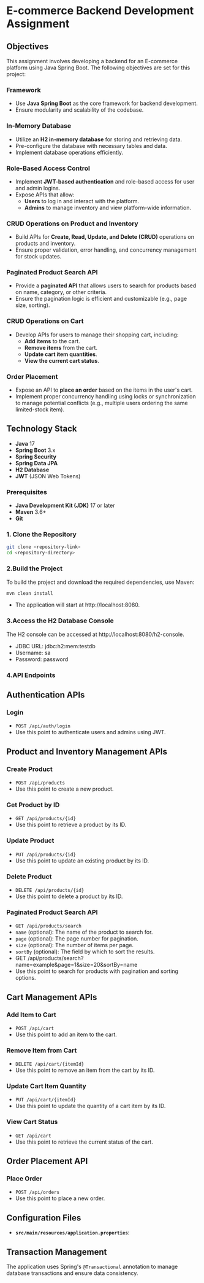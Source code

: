 # E-commerce Backend Development Assignment

## Objectives

This assignment involves developing a backend for an E-commerce platform using Java Spring Boot. The following objectives are set for this project:

### Framework

- Use **Java Spring Boot** as the core framework for backend development.
- Ensure modularity and scalability of the codebase.

### In-Memory Database

- Utilize an **H2 in-memory database** for storing and retrieving data.
- Pre-configure the database with necessary tables and data.
- Implement database operations efficiently.

### Role-Based Access Control

- Implement **JWT-based authentication** and role-based access for user and admin logins.
- Expose APIs that allow:
  - **Users** to log in and interact with the platform.
  - **Admins** to manage inventory and view platform-wide information.

### CRUD Operations on Product and Inventory

- Build APIs for **Create, Read, Update, and Delete (CRUD)** operations on products and inventory.
- Ensure proper validation, error handling, and concurrency management for stock updates.

### Paginated Product Search API

- Provide a **paginated API** that allows users to search for products based on name, category, or other criteria.
- Ensure the pagination logic is efficient and customizable (e.g., page size, sorting).

### CRUD Operations on Cart

- Develop APIs for users to manage their shopping cart, including:
  - **Add items** to the cart.
  - **Remove items** from the cart.
  - **Update cart item quantities**.
  - **View the current cart status**.

### Order Placement

- Expose an API to **place an order** based on the items in the user's cart.
- Implement proper concurrency handling using locks or synchronization to manage potential conflicts (e.g., multiple users ordering the same limited-stock item).


## Technology Stack

- **Java** 17
- **Spring Boot** 3.x
- **Spring Security**
- **Spring Data JPA**
- **H2 Database**
- **JWT** (JSON Web Tokens)







### Prerequisites

- **Java Development Kit (JDK)** 17 or later
- **Maven** 3.6+
- **Git**

### 1. Clone the Repository

```bash
git clone <repository-link>
cd <repository-directory>

````

### 2.Build the Project

To build the project and download the required dependencies, use Maven:

```bash
mvn clean install
````
- The application will start at http://localhost:8080.

### 3.Access the H2 Database Console
The H2 console can be accessed at http://localhost:8080/h2-console.

- JDBC URL: jdbc:h2:mem:testdb
- Username: sa
- Password: password


### 4.API Endpoints
## Authentication APIs

### Login

- `POST /api/auth/login`
- Use this point to authenticate users and admins using JWT.


## Product and Inventory Management APIs

### Create Product

-  `POST /api/products`
-  Use this point to create a new product.

### Get Product by ID

-  `GET /api/products/{id}`
-  Use this point to retrieve a product by its ID.

### Update Product

-  `PUT /api/products/{id}`
-  Use this point to update an existing product by its ID.

### Delete Product

-  `DELETE /api/products/{id}`
-  Use this point to delete a product by its ID.

### Paginated Product Search API

-  `GET /api/products/search`
  - `name` (optional): The name of the product to search for.
  - `page` (optional): The page number for pagination.
  - `size` (optional): The number of items per page.
  - `sortBy` (optional): The field by which to sort the results.
- GET /api/products/search?name=example&page=1&size=20&sortBy=name
- Use this point to search for products with pagination and sorting options.



## Cart Management APIs

### Add Item to Cart

- `POST /api/cart`
- Use this point to add an item to the cart.

### Remove Item from Cart

-  `DELETE /api/cart/{itemId}`
-  Use this point to remove an item from the cart by its ID.

### Update Cart Item Quantity

-  `PUT /api/cart/{itemId}`
-  Use this point to update the quantity of a cart item by its ID.

### View Cart Status

-  `GET /api/cart`
-  Use this point to retrieve the current status of the cart.



## Order Placement API

### Place Order

-  `POST /api/orders`
-  Use this point to place a new order.



## Configuration Files

- **`src/main/resources/application.properties`**:

## Transaction Management

The application uses Spring's `@Transactional` annotation to manage database transactions and ensure data consistency.


